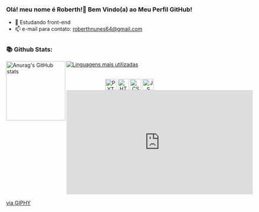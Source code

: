 ### Olá! meu nome é Roberth!👋 Bem Vindo(a) ao Meu Perfil GitHub!

- 🌱 Estudando front-end
- 📫 e-mail para contato: roberthnunes64@gmail.com

##
 
<h3> 📚 Github Stats: <br></h3>

<img align="left" src="https://github-readme-stats.vercel.app/api?username=002y&show_icons=true&theme=dark" alt="Anurag's GitHub stats" height="160px" />

[![Linguagens mais utilizadas](https://github-readme-stats.vercel.app/api/top-langs/?username=002y&layout=compact&theme=dark)](https://github.com/002y)

<br>

<div align="center" style="display: inline_block">
  <img align="center" alt="PYTHON" height="30" width="30" src="https://cdn.jsdelivr.net/gh/devicons/devicon/icons/python/python-original.svg"/>        
  <img align="center" alt="HTML5" height="30" width="30" src="https://cdn.jsdelivr.net/gh/devicons/devicon/icons/html5/html5-original.svg" />
  <img align="center" alt="CSS3" height="30" width="30" src="https://cdn.jsdelivr.net/gh/devicons/devicon/icons/css3/css3-original.svg" />
  <img align="center" alt="JS" height="30" width="30" src="https://cdn.jsdelivr.net/gh/devicons/devicon/icons/javascript/javascript-original.svg" />
</div>

<div style="width:100%;height:0;padding-bottom:56%;position:relative;"><iframe src="https://giphy.com/embed/GMM12PBOZ1BmMgJGFz" width="100%" height="100%" style="position:absolute" frameBorder="0" class="giphy-embed" allowFullScreen></iframe></div><p><a href="https://giphy.com/gifs/xbox-xbox-series-x-dead-cells-rise-of-the-giant-GMM12PBOZ1BmMgJGFz">via GIPHY</a></p>
